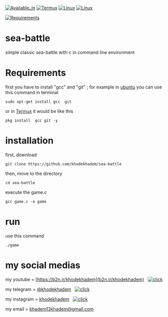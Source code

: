 
[![Available_in](https://img.shields.io/badge/-Available%20in-555)]()
[![Termux](https://img.shields.io/badge/-TERMUX-blue)](https://play.google.com/store/apps/details?id=com.termux&hl=en_US&gl=US)
[![Linux](https://img.shields.io/badge/-LINUX-blue)](https://ubuntu.com/)
[![Linux](https://img.shields.io/badge/-WINDOWS-blue)](https://www.microsoft.com/en-us/windows)



[![Requirements](https://img.shields.io/badge/Requirements-gcc%20%2F%20git-blue)]()






# sea-battle
simple classic sea-battle with c in command line environment
# Requirements

first you have to install "gcc" and "git" ; for example in [ubuntu](ubuntu.com) you can use this command in terminal

    sudo apt-get install gcc  git
or in [Termux](https://play.google.com/store/apps/details?id=com.termux&hl=en_US&gl=US) it would be like this
    
    pkg install  gcc git -y


# installation
first, download

    git clone https://github.com/khodekhadem/sea-battle

then, move to the directory

    cd sea-battle

execute the game.c

    gcc game.c -o game

# run

use this command

    ./game


# my social medias


my youtube = [https://b2n.ir/khodekhadem](b2n.ir/khodekhadem)  &nbsp;  [![click](https://img.shields.io/badge/-click%20!-420ACD)](https://b2n.ir/khodekhadem)

my telegram = [@khodekhadem](https://t.me/khodekhadem)  &nbsp;  [![click](https://img.shields.io/badge/-click%20!-420ACD)](https://t.me/khodekhadem)

my instagram = [khodekhadem](www.instagram.com/khodekhadem)  &nbsp;  [![click](https://img.shields.io/badge/-click%20!-420ACD)](https://www.instagram.com/khodekhadem)

my email = khadem13khadem@gmail.com


